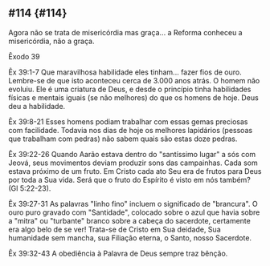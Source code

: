 ## #114 {#114}

Agora não se trata de misericórdia mas graça... a Reforma conheceu a misericórdia, não a graça.

Êxodo 39

Êx 39:1-7 Que maravilhosa habilidade eles tinham... fazer fios de ouro. Lembre-se de que isto aconteceu cerca de 3.000 anos atrás. O homem não evoluiu. Ele é uma criatura de Deus, e desde o princípio tinha habilidades físicas e mentais iguais (se não melhores) do que os homens de hoje. Deus deu a habilidade.

Êx 39:8-21 Esses homens podiam trabalhar com essas gemas preciosas com facilidade. Todavia nos dias de hoje os melhores lapidários (pessoas que trabalham com pedras) não sabem quais são estas doze pedras.

Êx 39:22-26 Quando Aarão estava dentro do &quot;santíssimo lugar&quot; a sós com Jeová, seus movimentos deviam produzir sons das campainhas. Cada som estava próximo de um fruto. Em Cristo cada ato Seu era de frutos para Deus por toda a Sua vida. Será que o fruto do Espírito é visto em nós também? (Gl 5:22-23).

Êx 39:27-31 As palavras &quot;linho fino&quot; incluem o significado de &quot;brancura&quot;. O ouro puro gravado com &quot;Santidade&quot;, colocado sobre o azul que havia sobre a &quot;mitra&quot; ou &quot;turbante&quot; branco sobre a cabeça do sacerdote, certamente era algo belo de se ver! Trata-se de Cristo em Sua deidade, Sua humanidade sem mancha, sua Filiação eterna, o Santo, nosso Sacerdote.

Êx 39:32-43 A obediência à Palavra de Deus sempre traz bênção.